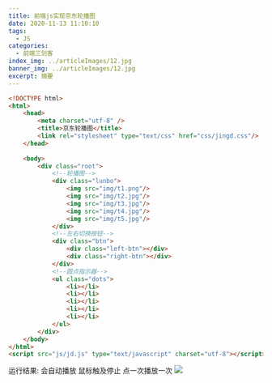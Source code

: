 ```yaml
---
title: 前端js实现京东轮播图
date: 2020-11-13 11:10:10
tags:
  - JS
categories:
  - 前端三剑客
index_img: ../articleImages/12.jpg
banner_img: ../articleImages/12.jpg
excerpt: 摘要
---
```

<meta name="referrer" content="no-referrer"/>

```html
<!DOCTYPE html>
<html>
	<head>
		<meta charset="utf-8" />
		<title>京东轮播图</title>
		<link rel="stylesheet" type="text/css" href="css/jingd.css"/>
	</head>
	
	<body>
		<div class="root">
			<!--轮播图-->
			<div class="lunbo">
				<img src="img/t1.png"/>
				<img src="img/t2.jpg"/>
				<img src="img/t3.jpg"/>
				<img src="img/t4.jpg"/>
				<img src="img/t5.jpg"/>
			</div>
			<!--左右切换按钮-->
			<div class="btn">
				<div class="left-btn"></div>
				<div class="right-btn"></div>
			</div>
			<!--圆点指示器-->
			<ul class="dots">
				<li></li>
				<li></li>
				<li></li>
				<li></li>
				<li></li>
			</ul>
		</div>
	</body>
</html>
<script src="js/jd.js" type="text/javascript" charset="utf-8"></script>

```
运行结果:
会自动播放
鼠标触及停止
点一次播放一次
![](https://img-blog.csdnimg.cn/045d85a4cb0743049d29c1ed23840aaf.png)
